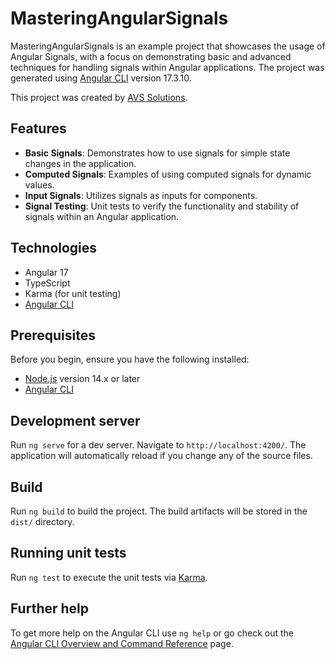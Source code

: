 # MasteringAngularSignals

MasteringAngularSignals is an example project that showcases the usage of Angular Signals, with a focus on demonstrating basic and advanced techniques for handling signals within Angular applications. The project was generated using [Angular CLI](https://github.com/angular/angular-cli) version 17.3.10.

This project was created by [AVS Solutions](https://avssolutions.rs/).

## Features

- **Basic Signals**: Demonstrates how to use signals for simple state changes in the application.
- **Computed Signals**: Examples of using computed signals for dynamic values.
- **Input Signals**: Utilizes signals as inputs for components.
- **Signal Testing**: Unit tests to verify the functionality and stability of signals within an Angular application.

## Technologies

- Angular 17
- TypeScript
- Karma (for unit testing)
- [Angular CLI](https://angular.io/cli)

## Prerequisites

Before you begin, ensure you have the following installed:

- [Node.js](https://nodejs.org/) version 14.x or later
- [Angular CLI](https://angular.io/cli)

## Development server

Run `ng serve` for a dev server. Navigate to `http://localhost:4200/`. The application will automatically reload if you change any of the source files.

## Build

Run `ng build` to build the project. The build artifacts will be stored in the `dist/` directory.

## Running unit tests

Run `ng test` to execute the unit tests via [Karma](https://karma-runner.github.io).

## Further help

To get more help on the Angular CLI use `ng help` or go check out the [Angular CLI Overview and Command Reference](https://angular.io/cli) page.
